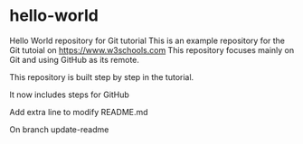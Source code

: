 # hello-world
Hello World repository for Git tutorial
This is an example repository for the Git tutoial on https://www.w3schools.com
This repository focuses mainly on Git and using GitHub as its remote.


This repository is built step by step in the tutorial.

It now includes steps for GitHub

Add extra line to modify README.md

On branch update-readme
